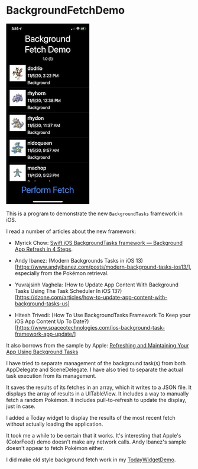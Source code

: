 # BackgroundFetchDemo

![Background Fetch Demo Screenshot](./simulatorScreenShot.jpg?raw=true?raw=true "Background Fetch Demo Screenshot")

This is a program to demonstrate the new `BackgroundTasks` framework in iOS. 

I read a number of articles about the new framework:

* Myrick Chow: [Swift iOS BackgroundTasks framework — Background App Refresh in 4 Steps](https://itnext.io/swift-ios-13-backgroundtasks-framework-background-app-refresh-in-4-steps-3da32e65bc3d).

* Andy Ibanez: (Modern Backgrounds Tasks in iOS 13)[https://www.andyibanez.com/posts/modern-background-tasks-ios13/], especially from the Pokémon retrieval.

* Yuvrajsinh Vaghela: (How to Update App Content With Background Tasks Using The Task Scheduler In iOS 13?)[https://dzone.com/articles/how-to-update-app-content-with-background-tasks-us]

* Hitesh Trivedi: (How To Use BackgroundTasks Framework To Keep your iOS App Content Up To Date?)[https://www.spaceotechnologies.com/ios-background-task-framework-app-update/]

It also borrows from the sample by Apple: [Refreshing and Maintaining Your App Using Background Tasks](https://developer.apple.com/documentation/backgroundtasks/refreshing_and_maintaining_your_app_using_background_tasks)

I have tried to separate management of the background task(s) from both AppDelegate and SceneDelegate. I have also tried to separate the actual task execution from its management.

It saves the results of its fetches in an array, which it writes to a JSON file. It displays the array of results in a UITableView. It includes a way to manually fetch a random Pokémon. It includes pull-to-refresh to update the display, just in case.

I added a Today widget to display the results of the most recent fetch without actually loading the application.

It took me a while to be certain that it works. It's interesting that Apple's (ColorFeed) demo doesn't make any network calls. Andy Ibanez's sample doesn't appear to fetch Pokémon either.

I did make old style background fetch work in my [TodayWidgetDemo](https://github.com/bwake2012/TodayWidgetDemo).
